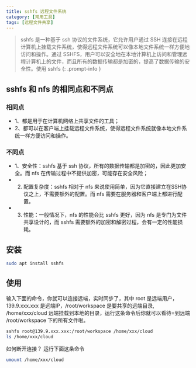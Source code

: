 ```yaml
---
title: sshfs 远程文件系统
category: [常用工具]
tags: [远程文件共享]
---
```


> sshfs 是一种基于 ssh 协议的文件系统，它允许用户通过 SSH 连接在远程计算机上挂载文件系统，使得远程文件系统可以像本地文件系统一样方便地访问和操作。通过 SSHFS，用户可以安全地在本地计算机上访问和管理远程计算机上的文件，而且所有的数据传输都是加密的，提高了数据传输的安全性。使用 sshfs
{: .prompt-info }

## sshfs 和 nfs 的相同点和不同点

### 相同点
+ 1、都是用于在计算机网络上共享文件的工具；
+ 2、都可以在客户端上挂载远程文件系统，使得远程文件系统就像本地文件系统一样方便访问和操作。 

### 不同点
+ 1、安全性：sshfs 基于 ssh 协议，所有的数据传输都是加密的，因此更加安全。而 nfs 在传输过程中不提供加密，可能存在安全风险；
+ 2. 配置复杂度：sshfs 相对于 nfs 来说使用简单，因为它直接建立在SSH协议之上，不需要额外的配置。而 nfs 需要在服务器和客户端上都进行配置。 
+ 3. 性能：一般情况下，nfs 的性能会比 sshfs 更好，因为 nfs 是专门为文件共享设计的，而 sshfs 需要额外的加密和解密过程，会有一定的性能损耗。

## 安装

```bash
sudo apt install sshfs
```

## 使用

输入下面的命令，你就可以连接远端，实时同步了，其中 root 是远端用户，139.9.xxx.xxx 是远端IP，/root/workspace 是要共享的远端目录, /home/xxx/cloud 远端挂载到本地的目录，运行这条命令后你就可以看待=到远端 /root/workspace 下的所有文件啦。

```bash
sshfs root@139.9.xxx.xxx:/root/workspace /home/xxx/cloud
ls /home/xxx/cloud
```
如何断开连接？ 运行下面这条命令

```bash
umount /home/xxx/cloud
```